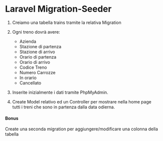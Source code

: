 # Laravel Migration-Seeder

1. Creiamo una tabella trains tramite la relativa Migration
2. Ogni treno dovrà avere:

    - Azienda
    - Stazione di partenza
    - Stazione di arrivo
    - Orario di partenza
    - Orario di arrivo
    - Codice Treno
    - Numero Carrozze
    - In orario
    - Cancellato

3. Inserite inizialmente i dati tramite PhpMyAdmin.
4. Create Model relativo ed un Controller per mostrare nella home page tutti i treni che sono in partenza dalla data odierna.

#### Bonus

Create una seconda migration per aggiungere/modificare una colonna della tabella
